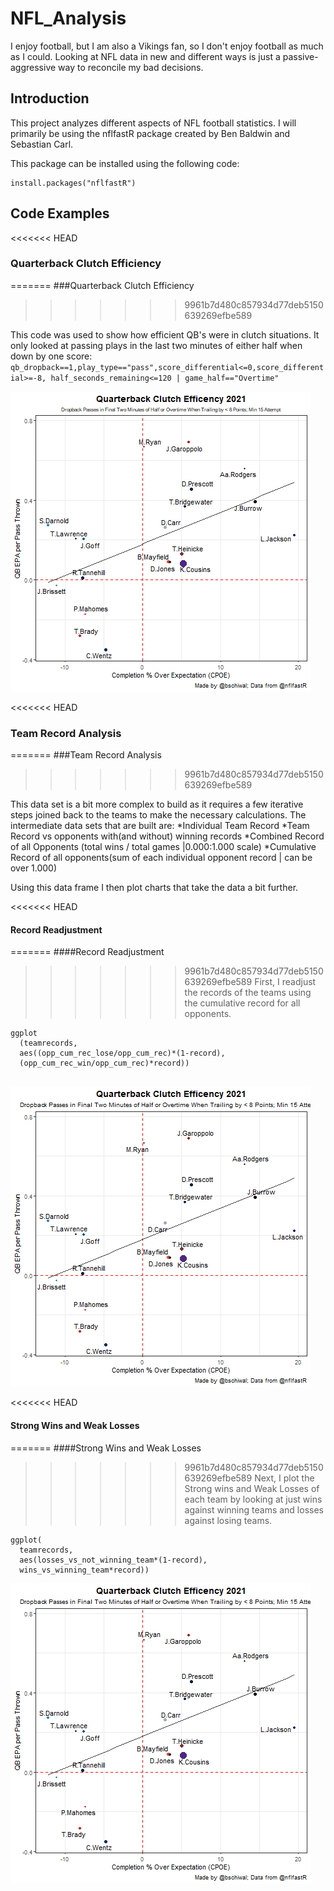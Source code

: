 # NFL_Analysis

I enjoy football, but I am also a Vikings fan, so I don't enjoy football as much as I could. Looking at NFL data in new and different ways is just a passive-aggressive way to reconcile my bad decisions. 

## Introduction
This project analyzes different aspects of NFL football statistics. I will primarily be using the nflfastR package created by Ben Baldwin and Sebastian Carl. 

This package can be installed using the following code:

```
install.packages("nflfastR") 
```

## Code Examples
<<<<<<< HEAD
### Quarterback Clutch Efficiency
=======
###Quarterback Clutch Efficiency
>>>>>>> 9961b7d480c857934d77deb5150639269efbe589

This code was used to show how efficient QB's were in clutch situations. It only looked at passing plays in the last two minutes of either half when down by one score: 
`qb_dropback==1,play_type=="pass",score_differential<=0,score_differential>=-8, half_seconds_remaining<=120 | game_half=="Overtime"`

![QB Clutch Efficency](./qbClutchEff.png)

<<<<<<< HEAD
### Team Record Analysis
=======
###Team Record Analysis
>>>>>>> 9961b7d480c857934d77deb5150639269efbe589

This data set is a bit more complex to build as it requires a few iterative steps joined back to the teams to make the necessary calculations.  The intermediate data sets that are built are:
*Individual Team Record
*Team Record vs opponents with(and without) winning records
*Combined Record of all Opponents (total wins / total games |0.000:1.000 scale)
*Cumulative Record of all opponents(sum of each individual opponent record | can be over 1.000)

Using this data frame I then plot charts that take the data a bit further. 

<<<<<<< HEAD
#### Record Readjustment
=======
####Record Readjustment
>>>>>>> 9961b7d480c857934d77deb5150639269efbe589
First, I readjust the records of the teams using the cumulative record for all opponents. 
```
ggplot
  (teamrecords, 
  aes((opp_cum_rec_lose/opp_cum_rec)*(1-record),
  (opp_cum_rec_win/opp_cum_rec)*record))
  
```
![Strength Adjusted Team Records](./RecordStrengthAdj.png)

<<<<<<< HEAD
#### Strong Wins and Weak Losses
=======
####Strong Wins and Weak Losses
>>>>>>> 9961b7d480c857934d77deb5150639269efbe589
Next, I plot the Strong wins and Weak Losses of each team by looking at just wins against winning teams and losses against losing teams. 

```
ggplot(
  teamrecords, 
  aes(losses_vs_not_winning_team*(1-record),
  wins_vs_winning_team*record))
```
![Strong Wins vs Weak Losses](./WinsStrengthAdj.png)